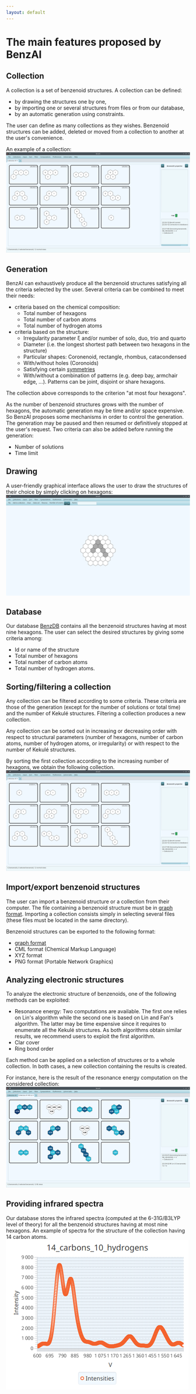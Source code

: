 ```yaml
---
layout: default
---
```


# The main features proposed by BenzAI


## Collection

A collection is a set of benzenoid structures. A collection can be defined:
* by drawing the structures one by one, 
* by importing one or several structures from files or from our database,
* by an automatic generation using constraints.

The user can define as many collections as they wishes.
Benzenoid structures can be added, deleted or moved from a collection to another at the user's convenience.

An example of a collection:
![An example of a collection](gallery/collection.png)


## Generation

BenzAI can exhaustively produce all the benzenoid structures satisfying all the criteria selected by the user.
Several criteria can be combined to meet their needs:
* criteria based on the chemical composition:
  * Total number of hexagons
  * Total number of carbon atoms
  * Total number of hydrogen atoms
* criteria based on the structure:
  * Irregularity parameter ξ and/or number of solo, duo, trio and quarto
  * Diameter (i.e. the longest shortest path between two hexagons in the structure) 
  * Particular shapes: Coronenoid, rectangle, rhombus, catacondensed
  * With/without holes (Coronoids)
  * Satisfying certain [symmetries](symmetries)
  * With/without a combination of patterns (e.g. deep bay, armchair edge, ...). Patterns can be joint, disjoint or share hexagons.

The collection above corresponds to the criterion "at most four hexagons".

As the number of benzenoid structures grows with the number of hexagons, the automatic generation may be time and/or space expensive. 
So BenzAI proposes some mechanisms in order to control the generation. The generation may be paused and then resumed or definitively stopped at the user's request.
Two criteria can also be added before running the generation:
* Number of solutions
* Time limit


## Drawing
A user-friendly graphical interface allows the user to draw the structures of their choice by simply clicking on hexagons:
![The drawing interface](gallery/drawing_interface.png)


## Database
Our database [BenzDB](https://benzenoids.lis-lab.fr/) contains all the benzenoid structures having at most nine hexagons. The user can select the desired structures by giving some criteria among:
* Id or name of the structure
* Total number of hexagons
* Total number of carbon atoms
* Total number of hydrogen atoms.


## Sorting/filtering a collection
Any collection can be filtered according to some criteria. These criteria are those of the generation (except for the number of solutions or total time) and the number of Kekulé structures. 
Filtering a collection produces a new collection.

Any collection can be sorted out in increasing or decreasing order with respect to structural parameters (number of hexagons, number of carbon atoms, number of hydrogen atoms, or irregularity) or with respect to the 
number of Kekulé structures.

By sorting the first collection according to the increasing number of hexagons, we obtain the following collection.
![An example of a sorted collection](gallery/collection_sorted.png)


## Import/export benzenoid structures
The user can import a benzenoid structure or a collection from their computer. The file containing a benzenoid structure must be in [graph format](graph_format). 
Importing a collection consists simply in selecting several files (these files must be located in the same directory).

Benzenoid structures can be exported to the following format:
* [graph format](graph_format)
* CML format (Chemical Markup Language)
* XYZ format
* PNG format (Portable Network Graphics)


## Analyzing electronic structures
To analyze the electronic structure of benzenoids, one of the following methods can be exploited:
* Resonance energy: Two computations are available. The first one relies on Lin's algorithm while the second one is based on Lin and Fan's algorithm. 
The latter may be time expensive since it requires to enumerate all the Kekulé structures. As both algorithms obtain similar results, we recommend users to exploit the first algorithm.
* Clar cover
* Ring bond order

Each method can be applied on a selection of structures or to a whole collection. In both cases, a new collection containing the results is created.

For instance, here is the result of the resonance energy computation on the considered collection:
![Computation of resonance energy](gallery/resonance_energy.png)


## Providing infrared spectra
Our database stores the infrared spectra (computed at the 6-31G/B3LYP level of theory) for all the benzenoid structures having at most nine hexagons.
An example of spectra for the structure of the collection having 14 carbon atoms.
![Infrared spectra](gallery/14_carbons_10_hydrogens.png)
